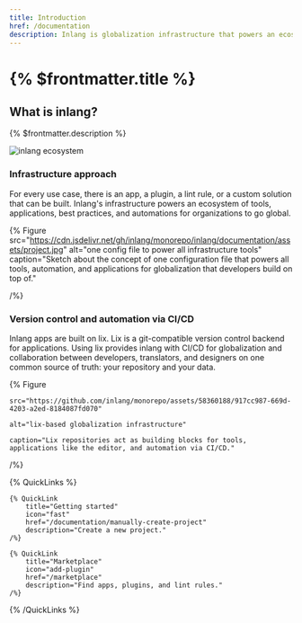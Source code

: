 ```yaml
---
title: Introduction
href: /documentation
description: Inlang is globalization infrastructure that powers an ecosystem of apps, plugins, and solutions that make globalization simple.
---
```


# {% $frontmatter.title %}

## What is inlang?

{% $frontmatter.description %}

![inlang ecosystem](https://cdn.jsdelivr.net/gh/inlang/monorepo/inlang/documentation/assets/ecosystem.jpg)

### Infrastructure approach

For every use case, there is an app, a plugin, a lint rule, or a custom solution that can be built. Inlang's infrastructure powers an ecosystem of tools, applications, best practices, and automations for organizations to go global.

{% Figure
src="https://cdn.jsdelivr.net/gh/inlang/monorepo/inlang/documentation/assets/project.jpg"
alt="one config file to power all infrastructure tools"
caption="Sketch about the concept of one configuration file that powers all tools, automation, and applications for globalization that developers build on top of."

/%}

### Version control and automation via CI/CD

Inlang apps are built on lix. Lix is a git-compatible version control backend for applications. Using lix provides inlang with CI/CD for globalization and collaboration between developers, translators, and designers on one common source of truth: your repository and your data.

{% Figure

    src="https://github.com/inlang/monorepo/assets/58360188/917cc987-669d-4203-a2ed-8184087fd070"

    alt="lix-based globalization infrastructure"

    caption="Lix repositories act as building blocks for tools, applications like the editor, and automation via CI/CD."

/%}

{% QuickLinks %}

    {% QuickLink
        title="Getting started"
        icon="fast"
        href="/documentation/manually-create-project"
        description="Create a new project."
    /%}

    {% QuickLink
        title="Marketplace"
        icon="add-plugin"
        href="/marketplace"
        description="Find apps, plugins, and lint rules."
    /%}

{% /QuickLinks %}
